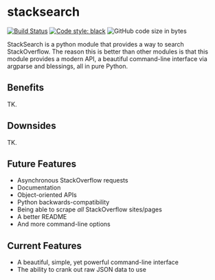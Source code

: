# stacksearch

[![Build Status](https://travis-ci.com/ThatXliner/stacksearch.svg?branch=master)](https://travis-ci.com/ThatXliner/stacksearch) [![Code style: black](https://img.shields.io/badge/code%20style-black-000000.svg)](https://github.com/psf/black) ![GitHub code size in bytes](https://img.shields.io/github/languages/code-size/ThatXliner/stacksearch)

StackSearch is a python module that provides a way to search StackOverflow. The reason this is better than other modules is that this module provides a modern API, a beautiful command-line interface via argparse and blessings, all in pure Python.

## Benefits

TK.

## Downsides

TK.

## Future Features

- Asynchronous StackOverflow requests
- Documentation
- Object-oriented APIs
- Python backwards-compatibility
- Being able to scrape _all_ StackOverflow sites/pages
- A better README
- And more command-line options

## Current Features

- A beautiful, simple, yet powerful command-line interface
- The ability to crank out raw JSON data to use
